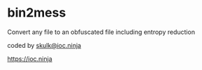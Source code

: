 # bin2mess

Convert any file to an obfuscated file including entropy reduction

coded by skulk@ioc.ninja

https://ioc.ninja